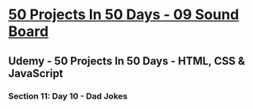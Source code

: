 # [50 Projects In 50 Days - 09 Sound Board](https://arpadgbondor.github.io/50_Projects_In_50_Days-09_Sound_Board/)

## Udemy - 50 Projects In 50 Days - HTML, CSS & JavaScript
### Section 11: Day 10 - Dad Jokes
